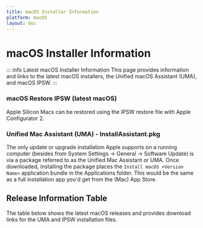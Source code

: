 ```yaml
---
title: macOS Installer Information
platform: macOS
layout: doc
---
```


# macOS Installer Information <Badge type="info" text="Latest Updates" />

::: info Latest macOS Installer Information
This page provides information and links to the latest macOS installers, the Unified macOS Assistant (UMA), and macOS IPSW.
:::

### macOS Restore IPSW (latest macOS)

Apple Silicon Macs can be restored using the IPSW restore file with Apple Configurator 2.

### Unified Mac Assistant (UMA) - InstallAssistant.pkg 

The only update or upgrade installation Apple supports on a running computer (besides from System Settings -> General -> Software Update) is via a package referred to as the Unified Mac Assistant or UMA. Once downloaded, installing the package places the `Install macOS <Version Name>` application bundle in the Applications folder. This would be the same as a full installation app you'd get from the (Mac) App Store. 


<script setup>
import ReleaseInfoTable from './components/ReleaseInstallerTable.vue';
</script>

## Release Information Table

The table below shows the latest macOS releases and provides download links for the UMA and IPSW installation files.

<ReleaseInfoTable />
